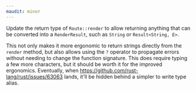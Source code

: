 ```yaml
---
maudit: minor
---
```


Update the return type of `Route::render` to allow returning anything that can be converted into a `RenderResult`, such as `String` or `Result<String, E>`.

This not only makes it more ergonomic to return strings directly from the `render` method, but also allows using the `?` operator to propagate errors without needing to change the function signature. This does require typing a few more characters, but it should be worth it for the improved ergonomics. Eventually, when https://github.com/rust-lang/rust/issues/63063 lands, it'll be hidden behind a simpler to write type alias.
